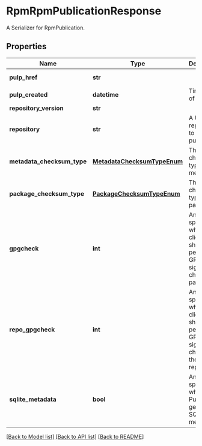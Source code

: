 # RpmRpmPublicationResponse

A Serializer for RpmPublication.
## Properties
Name | Type | Description | Notes
------------ | ------------- | ------------- | -------------
**pulp_href** | **str** |  | [optional] [readonly] 
**pulp_created** | **datetime** | Timestamp of creation. | [optional] [readonly] 
**repository_version** | **str** |  | [optional] 
**repository** | **str** | A URI of the repository to be published. | [optional] 
**metadata_checksum_type** | [**MetadataChecksumTypeEnum**](MetadataChecksumTypeEnum.md) | The checksum type for metadata. | [optional] 
**package_checksum_type** | [**PackageChecksumTypeEnum**](PackageChecksumTypeEnum.md) | The checksum type for packages. | [optional] 
**gpgcheck** | **int** | An option specifying whether a client should perform a GPG signature check on packages. | [optional] [default to 0]
**repo_gpgcheck** | **int** | An option specifying whether a client should perform a GPG signature check on the repodata. | [optional] [default to 0]
**sqlite_metadata** | **bool** | An option specifying whether Pulp should generate SQLite metadata. | [optional] [default to False]

[[Back to Model list]](../README.md#documentation-for-models) [[Back to API list]](../README.md#documentation-for-api-endpoints) [[Back to README]](../README.md)


